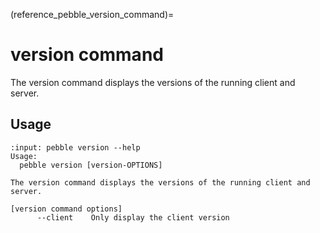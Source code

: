 (reference_pebble_version_command)=
# version command

The version command displays the versions of the running client and server.

## Usage

<!-- START AUTOMATED OUTPUT -->
```{terminal}
:input: pebble version --help
Usage:
  pebble version [version-OPTIONS]

The version command displays the versions of the running client and server.

[version command options]
      --client    Only display the client version
```
<!-- END AUTOMATED OUTPUT -->

